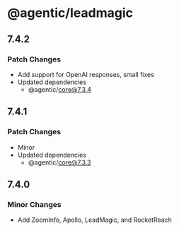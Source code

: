 # @agentic/leadmagic

## 7.4.2

### Patch Changes

- Add support for OpenAI responses, small fixes
- Updated dependencies
  - @agentic/core@7.3.4

## 7.4.1

### Patch Changes

- Minor
- Updated dependencies
  - @agentic/core@7.3.3

## 7.4.0

### Minor Changes

- Add ZoomInfo, Apollo, LeadMagic, and RocketReach
